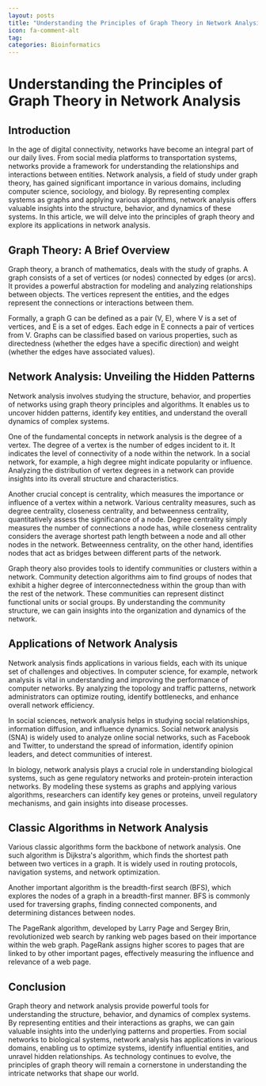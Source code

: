 ```yaml
---
layout: posts
title: "Understanding the Principles of Graph Theory in Network Analysis"
icon: fa-comment-alt
tag:      
categories: Bioinformatics
---
```



# Understanding the Principles of Graph Theory in Network Analysis

## Introduction

In the age of digital connectivity, networks have become an integral part of our daily lives. From social media platforms to transportation systems, networks provide a framework for understanding the relationships and interactions between entities. Network analysis, a field of study under graph theory, has gained significant importance in various domains, including computer science, sociology, and biology. By representing complex systems as graphs and applying various algorithms, network analysis offers valuable insights into the structure, behavior, and dynamics of these systems. In this article, we will delve into the principles of graph theory and explore its applications in network analysis.

## Graph Theory: A Brief Overview

Graph theory, a branch of mathematics, deals with the study of graphs. A graph consists of a set of vertices (or nodes) connected by edges (or arcs). It provides a powerful abstraction for modeling and analyzing relationships between objects. The vertices represent the entities, and the edges represent the connections or interactions between them.

Formally, a graph G can be defined as a pair (V, E), where V is a set of vertices, and E is a set of edges. Each edge in E connects a pair of vertices from V. Graphs can be classified based on various properties, such as directedness (whether the edges have a specific direction) and weight (whether the edges have associated values).

## Network Analysis: Unveiling the Hidden Patterns

Network analysis involves studying the structure, behavior, and properties of networks using graph theory principles and algorithms. It enables us to uncover hidden patterns, identify key entities, and understand the overall dynamics of complex systems.

One of the fundamental concepts in network analysis is the degree of a vertex. The degree of a vertex is the number of edges incident to it. It indicates the level of connectivity of a node within the network. In a social network, for example, a high degree might indicate popularity or influence. Analyzing the distribution of vertex degrees in a network can provide insights into its overall structure and characteristics.

Another crucial concept is centrality, which measures the importance or influence of a vertex within a network. Various centrality measures, such as degree centrality, closeness centrality, and betweenness centrality, quantitatively assess the significance of a node. Degree centrality simply measures the number of connections a node has, while closeness centrality considers the average shortest path length between a node and all other nodes in the network. Betweenness centrality, on the other hand, identifies nodes that act as bridges between different parts of the network.

Graph theory also provides tools to identify communities or clusters within a network. Community detection algorithms aim to find groups of nodes that exhibit a higher degree of interconnectedness within the group than with the rest of the network. These communities can represent distinct functional units or social groups. By understanding the community structure, we can gain insights into the organization and dynamics of the network.

## Applications of Network Analysis

Network analysis finds applications in various fields, each with its unique set of challenges and objectives. In computer science, for example, network analysis is vital in understanding and improving the performance of computer networks. By analyzing the topology and traffic patterns, network administrators can optimize routing, identify bottlenecks, and enhance overall network efficiency.

In social sciences, network analysis helps in studying social relationships, information diffusion, and influence dynamics. Social network analysis (SNA) is widely used to analyze online social networks, such as Facebook and Twitter, to understand the spread of information, identify opinion leaders, and detect communities of interest.

In biology, network analysis plays a crucial role in understanding biological systems, such as gene regulatory networks and protein-protein interaction networks. By modeling these systems as graphs and applying various algorithms, researchers can identify key genes or proteins, unveil regulatory mechanisms, and gain insights into disease processes.

## Classic Algorithms in Network Analysis

Various classic algorithms form the backbone of network analysis. One such algorithm is Dijkstra's algorithm, which finds the shortest path between two vertices in a graph. It is widely used in routing protocols, navigation systems, and network optimization.

Another important algorithm is the breadth-first search (BFS), which explores the nodes of a graph in a breadth-first manner. BFS is commonly used for traversing graphs, finding connected components, and determining distances between nodes.

The PageRank algorithm, developed by Larry Page and Sergey Brin, revolutionized web search by ranking web pages based on their importance within the web graph. PageRank assigns higher scores to pages that are linked to by other important pages, effectively measuring the influence and relevance of a web page.

## Conclusion

Graph theory and network analysis provide powerful tools for understanding the structure, behavior, and dynamics of complex systems. By representing entities and their interactions as graphs, we can gain valuable insights into the underlying patterns and properties. From social networks to biological systems, network analysis has applications in various domains, enabling us to optimize systems, identify influential entities, and unravel hidden relationships. As technology continues to evolve, the principles of graph theory will remain a cornerstone in understanding the intricate networks that shape our world.